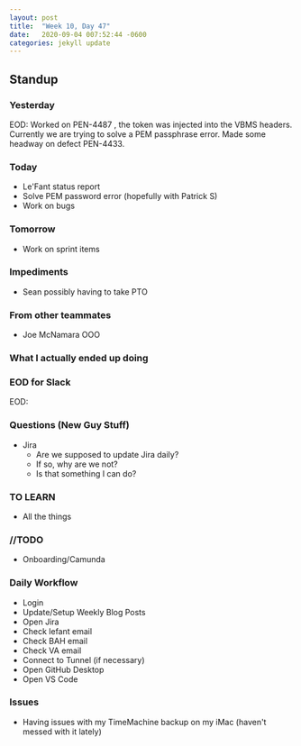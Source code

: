 ```yaml
---
layout: post
title:  "Week 10, Day 47"
date:   2020-09-04 007:52:44 -0600
categories: jekyll update
---
```


## Standup

### Yesterday
EOD: Worked on PEN-4487 , the token was injected into the VBMS headers. Currently we are trying to solve a PEM passphrase error. Made some headway on defect PEN-4433.

### Today
* Le'Fant status report
* Solve PEM password error (hopefully with Patrick S)
* Work on bugs

### Tomorrow
* Work on sprint items

### Impediments
* Sean possibly having to take PTO

### From other teammates
* Joe McNamara OOO

### What I actually ended up doing


### EOD for Slack
EOD: 

### Questions (New Guy Stuff)
* Jira
  * Are we supposed to update Jira daily?
  * If so, why are we not?
  * Is that something I can do?

### TO LEARN
* All the things
  
### //TODO
* Onboarding/Camunda

### Daily Workflow
* Login
* Update/Setup Weekly Blog Posts
* Open Jira
* Check lefant email
* Check BAH email
* Check VA email
* Connect to Tunnel (if necessary)
* Open GitHub Desktop
* Open VS Code
  
### Issues
* Having issues with my TimeMachine backup on my iMac (haven't messed with it lately)
